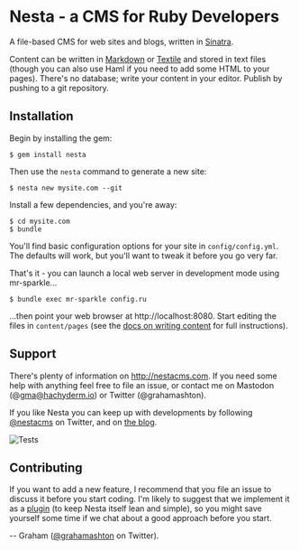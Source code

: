 # Nesta - a CMS for Ruby Developers

A file-based CMS for web sites and blogs, written in [Sinatra][frank].

Content can be written in [Markdown][markdown] or [Textile][textile] and
stored in text files (though you can also use Haml if you need to add
some HTML to your pages). There's no database; write your content in
your editor. Publish by pushing to a git repository.

[frank]: http://www.sinatrarb.com/ "Sinatra"
[markdown]: http://daringfireball.net/projects/markdown/
[textile]: http://textism.com/tools/textile/

## Installation

Begin by installing the gem:

    $ gem install nesta

Then use the `nesta` command to generate a new site:

    $ nesta new mysite.com --git

Install a few dependencies, and you're away:

    $ cd mysite.com
    $ bundle

You'll find basic configuration options for your site in
`config/config.yml`. The defaults will work, but you'll want to tweak it
before you go very far.

That's it - you can launch a local web server in development mode using
mr-sparkle...

    $ bundle exec mr-sparkle config.ru

...then point your web browser at http://localhost:8080. Start editing
the files in `content/pages` (see the [docs on writing content][] for
full instructions).

[docs on writing content]: http://nestacms.com/docs/creating-content

## Support

There's plenty of information on <http://nestacms.com>. If you need some
help with anything feel free to file an issue, or contact me on Mastodon
(@gma@hachyderm.io) or Twitter (@grahamashton).

If you like Nesta you can keep up with developments by following [@nestacms][]
on Twitter, and on [the blog][].

[@nestacms]: http://twitter.com/nestacms
[the blog]: http://nestacms.com/blog

![Tests](https://github.com/gma/nesta/actions/workflows/tests.yml/badge.svg)

## Contributing

If you want to add a new feature, I recommend that you file an issue to discuss
it before you start coding. I'm likely to suggest that we implement it as a
[plugin][] (to keep Nesta itself lean and simple), so you might save yourself
some time if we chat about a good approach before you start.

[plugin]: http://nestacms.com/docs/plugins

-- Graham ([@grahamashton][] on Twitter).

[@grahamashton]: http://twitter.com/grahamashton
